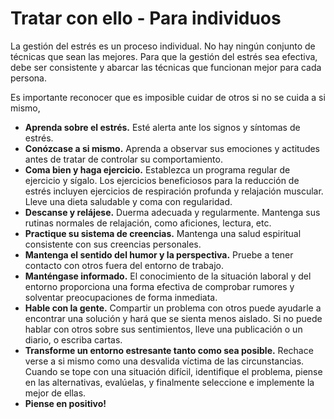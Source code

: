 [Title]: # (Tratar con ello - Para individuos)
[Order]: # (8)

# Tratar con ello - Para individuos

La gestión del estrés es un proceso individual. No hay ningún conjunto de técnicas que sean las mejores. Para que la gestión del estrés sea efectiva, debe ser consistente y abarcar las técnicas que funcionan mejor para cada persona.

Es importante reconocer que es imposible cuidar de otros si no se cuida a si mismo,

*   **Aprenda sobre el estrés.** Esté alerta ante los signos y síntomas de estrés.
*   **Conózcase a si mismo.** Aprenda a observar sus emociones y actitudes antes de tratar de controlar su comportamiento.
*   **Coma bien y haga ejercicio.** Establezca un programa regular de ejercicio y sígalo. Los ejercicios beneficiosos para la reducción de estrés incluyen ejercicios de respiración profunda y relajación muscular. Lleve una dieta saludable y coma con regularidad.
*   **Descanse y relájese.** Duerma adecuada y regularmente. Mantenga sus rutinas normales de relajación, como aficiones, lectura, etc.
*   **Practique su sistema de creencias.** Mantenga una salud espiritual consistente con sus creencias personales.
*   **Mantenga el sentido del humor y la perspectiva.** Pruebe a tener contacto con otros fuera del entorno de trabajo.
*   **Manténgase informado.** El conocimiento de la situación laboral y del entorno proporciona una forma efectiva de comprobar rumores y solventar preocupaciones de forma inmediata.
*   **Hable con la gente.** Compartir un problema con otros puede ayudarle a encontrar una solución y hará que se sienta menos aislado. Si no puede hablar con otros sobre sus sentimientos, lleve una publicación o un diario, o escriba cartas.
*   **Transforme un entorno estresante tanto como sea posible.** Rechace verse a si mismo como una desvalida víctima de las circunstancias. Cuando se tope con una situación difícil, identifique el problema, piense en las alternativas, evalúelas, y finalmente seleccione e implemente la mejor de ellas.
*   **Piense en positivo!**